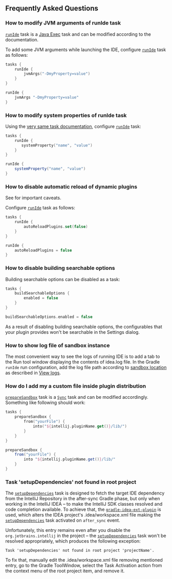 [//]: # (title: Gradle IntelliJ Plugin – FAQ)

<!-- Copyright 2000-2022 JetBrains s.r.o. and other contributors. Use of this source code is governed by the Apache 2.0 license that can be found in the LICENSE file. -->

## Frequently Asked Questions

### How to modify JVM arguments of runIde task
[`runIde`](tools_gradle_intellij_plugin.md#runide-task) task is a [Java Exec](https://docs.gradle.org/current/dsl/org.gradle.api.tasks.JavaExec.html) task and can be modified according to the documentation.

To add some JVM arguments while launching the IDE, configure [`runIde`](tools_gradle_intellij_plugin.md#runide-task) task as follows:

<tabs>
<tab title="Kotlin">

```kotlin
tasks {
    runIde {
        jvmArgs("-DmyProperty=value")
    }
}
```

</tab>
<tab title="Groovy">

```groovy
runIde {
    jvmArgs "-DmyProperty=value"
}
```

</tab>
</tabs>


### How to modify system properties of runIde task
Using the [very same task documentation](https://docs.gradle.org/current/dsl/org.gradle.api.tasks.JavaExec.html), configure [`runIde`](tools_gradle_intellij_plugin.md#runide-task) task:

<tabs>
<tab title="Kotlin">

```kotlin
tasks {
    runIde {
       systemProperty("name", "value")
    }
}
```

</tab>
<tab title="Groovy">

```groovy
runIde {
    systemProperty("name", "value")
}
```

</tab>
</tabs>


### How to disable automatic reload of dynamic plugins

See [](ide_development_instance.md#enabling-auto-reload) for important caveats.

Configure [`runIde`](tools_gradle_intellij_plugin.md#runide-task) task as follows:

<tabs>
<tab title="Kotlin">

```kotlin
tasks {
    runIde {
        autoReloadPlugins.set(false)
    }
}
```

</tab>
<tab title="Groovy">

```groovy
runIde {
    autoReloadPlugins = false
}
```

</tab>
</tabs>


### How to disable building searchable options
Building searchable options can be disabled as a task:

<tabs>
<tab title="Kotlin">

```kotlin
tasks {
    buildSearchableOptions {
        enabled = false
    }
}
```

</tab>
<tab title="Groovy">

```groovy
buildSearchableOptions.enabled = false
```

</tab>
</tabs>

As a result of disabling building searchable options, the configurables that your plugin provides won't be searchable in the Settings dialog.

### How to show log file of sandbox instance
The most convenient way to see the logs of running IDE is to add a tab to the <control>Run</control> tool window displaying the contents of <path>idea.log</path> file.
In the Gradle `runIde` run configuration, add the log file path according to [sandbox location](ide_development_instance.md#the-development-instance-sandbox-directory) as described in [View logs](https://www.jetbrains.com/help/idea/setting-log-options.html).

### How do I add my a custom file inside plugin distribution
[`prepareSandbox`](tools_gradle_intellij_plugin.md#preparesandbox-task) task is a [`Sync`](https://docs.gradle.org/current/dsl/org.gradle.api.tasks.Sync.html) task and can be modified accordingly.
Something like following should work:

<tabs>
<tab title="Kotlin">

```kotlin
tasks {
    prepareSandbox {
        from("yourFile") {
            into("${intellij.pluginName.get()}/lib/")
        }
    }
}
```

</tab>
<tab title="Groovy">

```groovy
prepareSandbox {
    from("yourFile") {
        into "${intellij.pluginName.get()}/lib/"
    }
}
```

</tab>
</tabs>


### Task 'setupDependencies' not found in root project
The [`setupDependencies`](tools_gradle_intellij_plugin.md#setupdependencies-task) task is designed to fetch the target IDE dependency from the IntelliJ Repository in the after-sync Gradle phase, but only when working in the IntelliJ IDEA – to make the IntelliJ SDK classes resolved and code completion available.
To achieve that, the [`gradle-idea-ext-plugin`](https://github.com/JetBrains/gradle-idea-ext-plugin) is used, which alters the IDEA project's <path>.idea/workspace.xml</path> file making the [`setupDependencies`](tools_gradle_intellij_plugin.md#setupdependencies-task) task activated on `after_sync` event.

Unfortunately, this entry remains even after you disable the `org.jetbrains.intellij` in the project – the [`setupDependencies`](tools_gradle_intellij_plugin.md#setupdependencies-task) task won't be resolved appropriately, which produces the following exception:

```
Task 'setupDependencies' not found in root project 'projectName'.
```

To fix that, manually edit the <path>.idea/workspace.xml</path> file removing mentioned entry, go to the Gradle ToolWindow, select the Task Activation action from the context menu of the root project item, and remove it.
